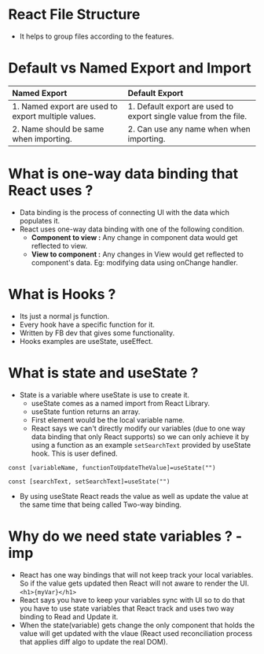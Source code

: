 # React File Structure
- It helps to group files according to the features.

# Default vs Named Export and Import
| Named Export | Default Export |
|:-------------|:---------------|
| 1. Named export are used to export multiple values. | 1. Default export are used to export single value from the file.|
| 2. Name should be same when importing. | 2. Can use any name when when importing. |

# What is one-way data binding that React uses ?
- Data binding is the process of connecting UI with the data which populates it.
- React uses one-way data binding with one of the following condition.
  - **Component to view :** Any change in component data would get reflected to view.
  - **View to component :** Any changes in View would get reflected to component's data. Eg: modifying data using onChange handler.

# What is Hooks ?
- Its just a normal js function.
- Every hook have a specific function for it. 
- Written by FB dev that gives some functionality.
- Hooks examples are useState, useEffect.

# What is state and useState ?
- State is a variable where useState is use to create it.
  - useState comes as a named import from React Library.
  - useState funtion returns an array.
  - First element would be the local variable name.
  - React says we can't directly modify our variables (due to one way data binding that only React supports) so we can only achieve it by using a function as an example `setSearchText` provided by useState hook. This is user defined. 

`const [variableName, functionToUpdateTheValue]=useState("")`

`const [searchText, setSearchText]=useState("")`

- By using useState React reads the value as well as update the value at the same time that being called Two-way binding.

# Why do we need state variables ? - imp

- React has one way bindings that will not keep track your local variables. So if the value gets updated then React will not aware to render the UI. `<h1>{myVar}</h1>`
- React says you have to keep your variables sync with UI so to do that you have to use state variables that React track and uses two way binding to Read and Update it.
- When the state(variable) gets change the only component that holds the value will get updated  with the vlaue (React used reconciliation process that applies diff algo to update the real DOM).